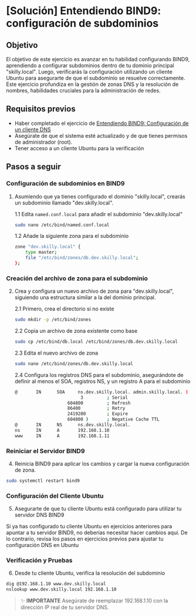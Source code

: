 # [Solución] Entendiendo BIND9: configuración de subdominios

## Objetivo

El objetivo de este ejercicio es avanzar en tu habilidad configurando BIND9, aprendiendo a configurar subdominios dentro de tu dominio principal "skilly.local". Luego, verificarás la configuración utilizando un cliente Ubuntu para asegurarte de que el subdominio se resuelve correctamente. Este ejercicio profundiza en la gestión de zonas DNS y la resolución de nombres, habilidades cruciales para la administración de redes.

## Requisitos previos

- Haber completado el ejercicio de [Entendiendo BIND9: Configuración de un cliente DNS](./ejer03.md)
- Asegúrate de que el sistema esté actualizado y de que tienes permisos de administrador (root).
- Tener acceso a un cliente Ubuntu para la verificación

## Pasos a seguir

### Configuración de subdominios en BIND9

1. Asumiendo que ya tienes configurado el dominio "skilly.local", crearás un subdominio llamado "dev.skilly.local".

    1.1 Edita ``named.conf.local`` para añadir el subdominio "dev.skilly.local"

    ~~~sh
    sudo nano /etc/bind/named.conf.local
    ~~~

    1.2 Añade la siguiente zona para el subdominio

    ~~~sh
    zone "dev.skilly.local" {
        type master;
        file "/etc/bind/zones/db.dev.skilly.local";
    };
    ~~~

### Creación del archivo de zona para el subdominio

2. Crea y configura un nuevo archivo de zona para "dev.skilly.local", siguiendo una estructura similar a la del dominio principal.

    2.1 Primero, crea el directorio si no existe

    ~~~sh
    sudo mkdir -p /etc/bind/zones
    ~~~

    2.2 Copia un archivo de zona existente como base

    ~~~sh
    sudo cp /etc/bind/db.local /etc/bind/zones/db.dev.skilly.local
    ~~~

    2.3 Edita el nuevo archivo de zona

    ~~~sh
    sudo nano /etc/bind/zones/db.dev.skilly.local
    ~~~

    2.4 Configura los registros DNS para el subdominio, asegurándote de definir al menos el SOA, registros NS, y un registro A para el subdominio

    ~~~sh
    @       IN      SOA     ns.dev.skilly.local. admin.skilly.local. (
                             3         ; Serial
                        604800         ; Refresh
                        86400          ; Retry
                        2419200        ; Expire
                        604800 )       ; Negative Cache TTL
    @       IN      NS      ns.dev.skilly.local.
    ns      IN      A       192.168.1.10
    www     IN      A       192.168.1.11
    ~~~

### Reiniciar el Servidor BIND9

4. Reinicia BIND9 para aplicar los cambios y cargar la nueva configuración de zona.

~~~sh
sudo systemctl restart bind9
~~~

### Configuración del Cliente Ubuntu

5. Asegurarte de que tu cliente Ubuntu está configurado para utilizar tu servidor DNS BIND9

Si ya has configurado tu cliente Ubuntu en ejercicios anteriores para apuntar a tu servidor BIND9, no deberías necesitar hacer cambios aquí. De lo contrario, revisa los pasos en ejercicios previos para ajustar tu configuración DNS en Ubuntu

### Verificación y Pruebas

6. Desde tu cliente Ubuntu, verifica la resolución del subdominio

~~~sh
dig @192.168.1.10 www.dev.skilly.local
nslookup www.dev.skilly.local 192.168.1.10
~~~

> :sparkles: **IMPORTANTE**
> Asegúrate de reemplazar 192.168.1.10 con la dirección IP real de tu servidor DNS.